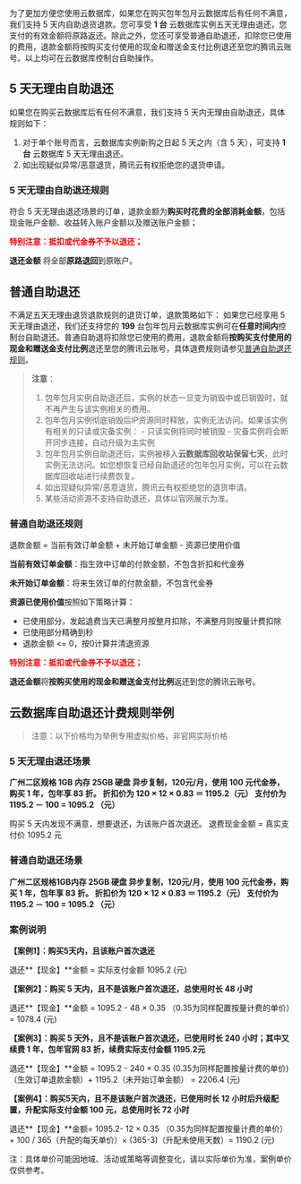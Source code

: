 
为了更加方便您使用云数据库，如果您在购买包年包月云数据库后有任何不满意，我们支持 5 天内自助退货退款。您可享受 **1 台** 云数据库实例五天无理由退还，您支付的有效金额将原路返还。除此之外，您还可享受普通自助退还，扣除您已使用的费用，退款金额将按购买支付使用的现金和赠送金支付比例退还至您的腾讯云账号。以上均可在云数据库控制台自助操作。

## 5 天无理由自助退还
如果您在购买云数据库后有任何不满意，我们支持 5 天内无理由自助退还，具体规则如下：

1. 对于单个账号而言，云数据库实例新购之日起 5 天之内（含 5 天），可支持 **1 台** 云数据库 5 天无理由退还。
2. 如出现疑似异常/恶意退货，腾讯云有权拒绝您的退货申请。


### 5 天无理由自助退还规则
符合 5 天无理由退还场景的订单，退款金额为**购买时花费的全部消耗金额**，包括现金账户金额、收益转入账户金额以及赠送账户金额；

**<font color="red">特别注意：抵扣或代金券不予以退还；</font>**

**退还金额** 将全部**原路退回**到原账户。

## 普通自助退还
不满足五天无理由退货退款规则的退货订单，退款策略如下：
如果您已经享用 5 天无理由退还，我们还支持您的 **199** 台包年包月云数据库实例可在**任意时间内**控制台自助退还。普通自助退将扣除您已使用的费用，退款金额将**按购买支付使用的现金和赠送金支付比例**退还至您的腾讯云账号，具体退费规则请参见[普通自助退还规则](https://cloud.tencent.com/document/product/236/14618?lang=cn/#cdb_pt_refund)。
> **注意**： 
> 1. 包年包月实例自助退还后，实例的状态一旦变为销毁中或已销毁时，就不再产生与该实例相关的费用。
> 2. 包年包月实例彻底销毁后IP资源同时释放，实例无法访问。如果该实例有相关的只读或灾备实例：
	- 只读实例将同时被销毁
	- 灾备实例将会断开同步连接，自动升级为主实例
> 3. 包年包月实例自助退还后，实例被移入**云数据库回收站保留七天**，此时实例无法访问。如您想恢复已经自助退还的包年包月实例，可以在云数据库回收站进行续费恢复。
> 4. 如出现疑似异常/恶意退货，腾讯云有权拒绝您的退货申请。
> 5. 某些活动资源不支持自助退还，具体以官网展示为准。


<span id = "cdb_pt_refund"></span>
### 普通自助退还规则
退款金额 = 当前有效订单金额 + 未开始订单金额 - 资源已使用价值

**当前有效订单金额**：指生效中订单的付款金额，不包含折扣和代金券

**未开始订单金额**：将来生效订单的付款金额，不包含代金券

**资源已使用价值**按照如下策略计算：

- 已使用部分，发起退费当天已满整月按整月扣除，不满整月则按量计费扣除
- 已使用部分精确到秒
- 退款金额 <= 0，按0计算并清退资源

**<font color="red">特别注意：抵扣或代金券不予以退还；</font>**

**退还金额**将**按购买使用的现金和赠送金支付比例**返还到您的腾讯云账号。


## 云数据库自助退还计费规则举例
 > 注意：以下价格均为举例专用虚拟价格，非官网实际价格

### 5 天无理由退还场景
**广州二区规格 1GB 内存 25GB 硬盘 异步复制，120元/月，使用 100 元代金券，购买 1 年，包年享 83 折。
折扣价为 120 × 12 × 0.83 ＝ 1195.2（元）
支付价为 1195.2 － 100 = 1095.2 （元）**

购买 5 天内发现不满意，想要退还，为该账户首次退还。
退费现金金额 = 真实支付价 1095.2 元

### 普通自助退还场景
**广州二区规格1GB内存 25GB 硬盘 异步复制，120元/月，使用 100 元代金券，购买 1 年，包年享 83 折。
折扣价为 120 × 12 × 0.83 ＝ 1195.2（元）
支付价为 1195.2 － 100 = 1095.2 （元）**

### 案例说明
**【案例1】：购买5天内，且该账户首次退还**

退还**【现金】**金额 = 实际支付金额 1095.2 (元)

**【案例2】：购买 5 天内，且不是该账户首次退还，总使用时长 48 小时**

退还**【现金】**金额 = 1095.2 - 48 × 0.35 （0.35为同样配置按量计费的单价）= 1078.4 (元)

**【案例3】：购买 5 天外，且不是该账户首次退还，已使用时长 240 小时；其中又续费 1 年，包年官网 83 折，续费实际支付金额 1195.2元**

退还**【现金】**金额 = 1095.2 - 240 × 0.35 (0.35为同样配置按量计费的单价)（生效订单退款金额）+ 1195.2（未开始订单金额） = 2206.4 (元)

**【案例4】：购买5天内，且不是该账户首次退还，已使用时长 12 小时后升级配置，升配实际支付金额 100 元，总使用时长 72 小时**

退还**【现金】**金额= 1095.2- 12 × 0.35 （0.35为同样配置按量计费的单价）+ 100 / 365（升配的每天单价）× (365-3)（升配未使用天数）= 1190.2 (元)

注：具体单价可能因地域、活动或策略等调整变化，请以实际单价为准，案例单价仅供参考。
